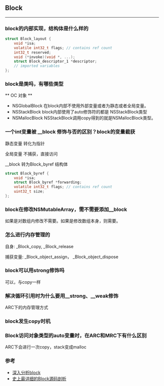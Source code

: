 ## Block
---
### block的内部实现，结构体是什么样的
``` C
struct Block_layout {
    void *isa;
    volatile int32_t flags; // contains ref count
    int32_t reserved; 
    void (*invoke)(void *, ...);
    struct Block_descriptor_1 *descriptor;
    // imported variables
};
```

### block是类吗，有哪些类型
** OC 对象 **
- NSGlobalBlock 在block内部不使用外部变量或者为静态或者全局变量。
- NSStackBlock block内部使用了auto修饰符的都是 NSStackBlock类型
- NSMallocBlock NSStackBlock调用copy得到的就是NSMallocBlock类型。
### 一个int变量被 __block 修饰与否的区别？block的变量截获
静态变量 转化为指针

全局变量 不捕获，直接访问

__block 转为Block_byref 结构体
``` C
struct Block_byref {
    void *isa;
    struct Block_byref *forwarding;
    volatile int32_t flags; // contains ref count
    uint32_t size;
};
```

### block在修改NSMutableArray，需不需要添加__block
如果是对数组内修改不需要。如果是修改数组本身，则需要。
### 怎么进行内存管理的
自身: _Block_copy, _Block_release

捕获变量: _Block_object_assign， _Block_object_dispose
### block可以用strong修饰吗
可以，与copy一样
### 解决循环引用时为什么要用__strong、__weak修饰
ARC下的内存管理方式

### block发生copy时机

### Block访问对象类型的auto变量时，在ARC和MRC下有什么区别
ARC下会进行一次copy，stack变成malloc

### 参考
- [深入分析block](https://leylfl.github.io/2018/05/13/%E6%B7%B1%E5%85%A5%E5%88%86%E6%9E%90block/)
- [史上最详细的Block源码剖析](https://www.jianshu.com/p/d96d27819679)